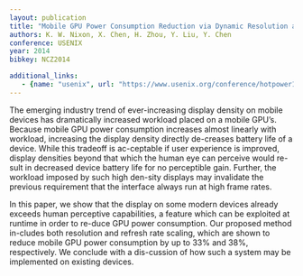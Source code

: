 ```yaml
---
layout: publication
title: "Mobile GPU Power Consumption Reduction via Dynamic Resolution and Frame Rate Scaling"
authors: K. W. Nixon, X. Chen, H. Zhou, Y. Liu, Y. Chen
conference: USENIX
year: 2014
bibkey: NCZ2014

additional_links:
   - {name: "usenix", url: "https://www.usenix.org/conference/hotpower14/workshop-program/presentation/nixon"}
---
```

The emerging industry trend of ever-increasing display density on mobile devices has dramatically increased workload placed on a mobile GPU’s. Because mobile GPU power consumption increases almost linearly with workload, increasing the display density directly de-creases battery life of a device. While this tradeoff is ac-ceptable if user experience is improved, display densities beyond that which the human eye can perceive would re-sult in decreased device battery life for no perceptible gain. Further, the workload imposed by such high den-sity displays may invalidate the previous requirement that the interface always run at high frame rates.

In this paper, we show that the display on some modern devices already exceeds human perceptive capabilities, a feature which can be exploited at runtime in order to re-duce GPU power consumption. Our proposed method in-cludes both resolution and refresh rate scaling, which are shown to reduce mobile GPU power consumption by up to 33% and 38%, respectively. We conclude with a dis-cussion of how such a system may be implemented on existing devices.
